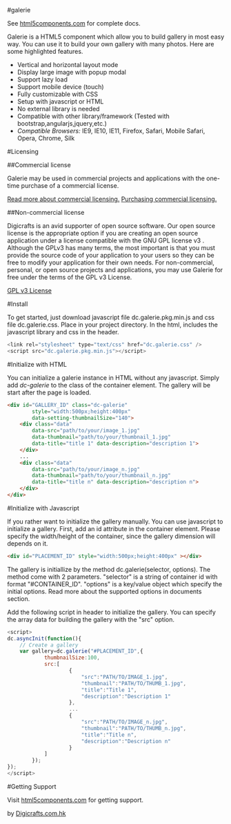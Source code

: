 #galerie

See [html5components.com](http://www.html5components.com/products/galerie) for complete docs.

Galerie is a HTML5 component which allow you to build gallery in most easy way. You can use it to build your own gallery with many photos. Here are some highlighted features.

* Vertical and horizontal layout mode
* Display large image with popup modal
* Support lazy load
* Support mobile device (touch)
* Fully customizable with CSS
* Setup with javascript or HTML
* No external library is needed
* Compatible with other library/framework (Tested with bootstrap,angularjs,jquery,etc.)
* *Compatible Browsers:* IE9, IE10, IE11, Firefox, Safari, Mobile Safari, Opera, Chrome, Silk

#Licensing

##Commercial license

Galerie may be used in commercial projects and applications with the one-time purchase of a commercial license.

[Read more about commercial licensing.](http://www.html5components.com/license)
[Purchasing commercial licensing.](http://www.html5components.com/products/galerie)

##Non-commercial license

Digicrafts is an avid supporter of open source software. Our open source license is the appropriate option if you are creating an open source application under a license compatible with the GNU GPL license v3 . Although the GPLv3 has many terms, the most important is that you must provide the source code of your application to your users so they can be free to modify your application for their own needs. For non-commercial, personal, or open source projects and applications, you may use Galerie for free under the terms of the GPL v3 License.

[GPL v3 License](http://choosealicense.com/licenses/gpl-v3/)

#Install

To get started, just download javascript file dc.galerie.pkg.min.js and css file dc.galerie.css. Place in your project directory. In the html, includes the javascript library and css in the header.

```js
<link rel="stylesheet" type="text/css" href="dc.galerie.css" />
<script src="dc.galerie.pkg.min.js"></script>
```

#Initialize with HTML

You can initialize a galerie instance in HTML without any javascript. Simply add *dc-galerie* to the class of the container element. The gallery will be start after the page is loaded.

```html
<div id="GALLERY_ID" class="dc-galerie"
        style="width:500px;height:400px"
        data-setting-thumbnailSize="140">
    <div class="data"
        data-src="path/to/your/image_1.jpg"
        data-thumbnail="path/to/your/thumbnail_1.jpg"
        data-title="title 1" data-description="description 1">
    </div>
    ...
    <div class="data"
        data-src="path/to/your/image_n.jpg"
        data-thumbnail="path/to/your/thumbnail_n.jpg"
        data-title="title n" data-description="description n">
    </div>
</div>
```

#Initialize with Javascript

If you rather want to initialize the gallery manually. You can use javascript to initialize a gallery. First, add an id attribute in the container element. Please specify the width/height of the container, since the gallery dimension will depends on it.

```html
<div id="PLACEMENT_ID" style="width:500px;height:400px" ></div>
```

The gallery is initiallize by the method dc.galerie(selector, options). The method come with 2 parameters. "selector" is a string of container id with format "#CONTAINER_ID". "options" is a key/value object which specify the initial options. Read more about the supported options in documents section. 

Add the following script in header to initialize the gallery. You can specify the array data for building the gallery with the "src" option.

```js
<script>
dc.asyncInit(function(){
    // Create a gallery
    var gallery=dc.galerie("#PLACEMENT_ID",{
            thumbnailSize:100,
            src:[
                    {
                        "src":"PATH/TO/IMAGE_1.jpg",
                        "thumbnail":"PATH/TO/THUMB_1.jpg",
                        "title":"Title 1",
                        "description":"Description 1"
                    },
                    ...
                    {
                        "src":"PATH/TO/IMAGE_n.jpg",
                        "thumbnail":"PATH/TO/THUMB_n.jpg",
                        "title":"Title n",
                        "description":"Description n"
                    }
            ]
        });
});
</script>
```

#Getting Support

Visit [html5components.com](http://www.html5components.com/products/galerie) for getting support.


by [Digicrafts.com.hk](http://www.digicrafts.com.hk/components)
